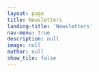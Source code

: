 ```yaml
---
layout: page
title: Newsletters
landing-title: 'Newsletters'
nav-menu: true
description: null
image: null
author: null
show_tile: false
---
```




